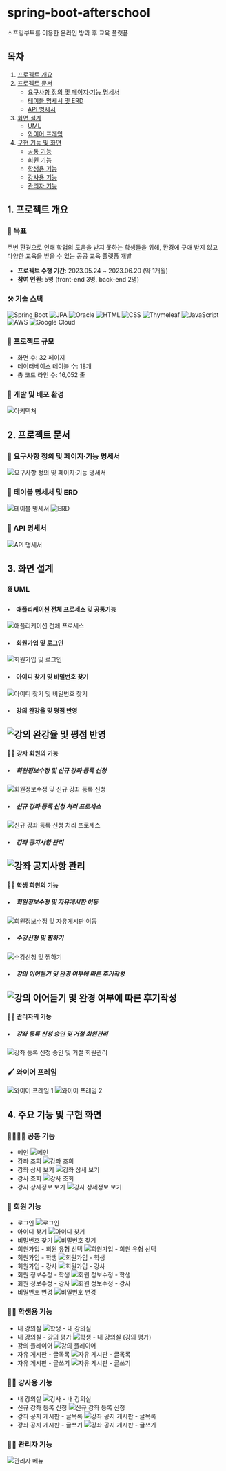 # spring-boot-afterschool
스프링부트를 이용한 온라인 방과 후 교육 플랫폼

## 목차

1. [프로젝트 개요](#1-프로젝트-개요)
2. [프로젝트 문서](#2-프로젝트-문서)
    - [요구사항 정의 및 페이지·기능 명세서](#📝-요구사항-정의-및-페이지기능-명세서)
    - [테이블 명세서 및 ERD](#📝-테이블-명세서-및-erd)
    - [API 명세서](#📝-api-명세서)
3. [화면 설계](#3-화면-설계)
    - [UML](#uml)
    - [와이어 프레임](#와이어-프레임)
4. [구현 기능 및 화면](#4-주요-기능-및-구현-화면)
    - [공통 기능](#👨‍👩‍👧‍👦-공통기능)
    - [회원 기능](#🪪-회원기능)
    - [학생용 기능](#🧑‍💻-학생용-기능)
    - [강사용 기능](#🧑‍🏫-강사용-기능)
    - [관리자 기능](#🧑‍🔧-관리자-기능)

## 1. 프로젝트 개요

### 🎯 목표

주변 환경으로 인해 학업의 도움을 받지 못하는 학생들을 위해,
환경에 구애 받지 않고 다양한 교육을 받을 수 있는 공공 교육 플랫폼 개발

- **프로젝트 수행 기간**: 2023.05.24 ~ 2023.06.20 (약 1개월)
- **참여 인원**: 5명 (front-end 3명, back-end 2명)

### ⚒️ 기술 스택

![Spring Boot](https://img.shields.io/badge/-Spring_Boot-6DB33F?style=flat-square&logo=Spring&logoColor=white)
![JPA](https://img.shields.io/badge/-JPA-007396?style=flat-square&logo=Java&logoColor=white)
![Oracle](https://img.shields.io/badge/-Oracle-F80000?style=flat-square&logo=Oracle&logoColor=white)
![HTML](https://img.shields.io/badge/-HTML-E34F26?style=flat-square&logo=HTML5&logoColor=white)
![CSS](https://img.shields.io/badge/-CSS-1572B6?style=flat-square&logo=CSS3&logoColor=white)
![Thymeleaf](https://img.shields.io/badge/-Thymeleaf-005F0F?style=flat-square&logo=Thymeleaf&logoColor=white)
![JavaScript](https://img.shields.io/badge/-JavaScript-F7DF1E?style=flat-square&logo=JavaScript&logoColor=white)
![AWS](https://img.shields.io/badge/-AWS-D46A00?style=flat-square&logo=Amazon-AWS&logoColor=white)
![Google Cloud](https://img.shields.io/badge/-Google_Cloud-4285F4?style=flat-square&logo=Google-Cloud&logoColor=white)

### 📐 프로젝트 규모

- 화면 수: 32 페이지
- 데이터베이스 테이블 수: 18개
- 총 코드 라인 수: 16,052 줄

### 🚀 개발 및 배포 환경
![아키텍쳐](images/architecture.png)

## 2. 프로젝트 문서

### 📝 요구사항 정의 및 페이지·기능 명세서

![요구사항 정의 및 페이지·기능 명세서](images/documents/functional_specification.png)

### 📝 테이블 명세서 및 ERD

![테이블 명세서](images/documents/table_specifications.png)
![ERD](images/documents/erd.png)


### 📝 API 명세서

![API 명세서](images/documents/api_specification.png)

## 3. 화면 설계
### ⛓️ UML
#### •　애플리케이션 전체 프로세스 및 공통기능
![애플리케이션 전체 프로세스](images/uml/application_process_overview.png)
#### •　회원가입 및 로그인
![회원가입 및 로그인](images/uml/user_registration_and_login.png)
#### •　아이디 찾기 및 비밀번호 찾기
![아이디 찾기 및 비밀번호 찾기](images/uml/find_username_and_password.png)
#### •　강의 완강율 및 평점 반영
![강의 완강율 및 평점 반영](images/uml/course_completion_rate_and_rating.png)
---
#### 🧑‍🏫 강사 회원의 기능
##### •　회원정보수정 및 신규 강좌 등록 신청
![회원정보수정 및 신규 강좌 등록 신청](images/uml/instructor_functionality.png)
##### •　신규 강좌 등록 신청 처리 프로세스
![신규 강좌 등록 신청 처리 프로세스](images/uml/new_course_registration_process.png)
##### •　강좌 공지사항 관리
![강좌 공지사항 관리](images/uml/course_notice_management.png)
---
#### 🧑‍💻 학생 회원의 기능
##### •　회원정보수정 및 자유게시판 이동
![회원정보수정 및 자유게시판 이동](images/uml/modify_member_information_and_free_board_access.png)
##### •　수강신청 및 찜하기
![수강신청 및 찜하기](images/uml/course_enrollment_and_add_to_wishlist.png)
##### •　강의 이어듣기 및 완경 여부에 따른 후기작성
![강의 이어듣기 및 완경 여부에 따른 후기작성](images/uml/continue_listening_to_lectures_and_review_writing.png)
---
#### 🧑‍🔧 관리자의 기능
##### •　강좌 등록 신청 승인 및 거절 회원관리
![강좌 등록 신청 승인 및 거절 회원관리](images/uml/administrator_functionality.png)

### 🖌️ 와이어 프레임
![와이어 프레임 1](images/uml/wireframes-1.png)
![와이어 프레임 2](images/uml/wireframes-2.png)


## 4. 주요 기능 및 구현 화면
### 👨‍👩‍👧‍👦 공통 기능
- 메인
  ![메인](images/ImplementationScreens/main.png)
- 강좌 조회
  ![강좌 조회](images/ImplementationScreens/course_list.png)
- 강좌 상세 보기
  ![강좌 상세 보기](images/ImplementationScreens/course_details.png)
- 강사 조회
  ![강사 조회](images/ImplementationScreens/instructor_list.png)
- 강사 상세정보 보기
  ![강사 상세정보 보기](images/ImplementationScreens/instructor_details.png)

### 🪪 회원 기능
- 로그인
  ![로그인](images/ImplementationScreens/login.png)
- 아이디 찾기
  ![아이디 찾기](images/ImplementationScreens/find_id.png)
- 비밀번호 찾기
  ![비밀번호 찾기](images/ImplementationScreens/find_password.png)
- 회원가입 - 회원 유형 선택
  ![회원가입 - 회원 유형 선택](images/ImplementationScreens/signup.png)
- 회원가입 - 학생
  ![회원가입 - 학생](images/ImplementationScreens/signup_student.png)
- 회원가입 - 강사
  ![회원가입 - 강사](images/ImplementationScreens/signup_instructor.png)
- 회원 정보수정 - 학생
  ![회원 정보수정 - 학생](images/ImplementationScreens/student_profile_edit.png)
- 회원 정보수정 - 강사
  ![회원 정보수정 - 강사](images/ImplementationScreens/instructor_profile_edit.png)
- 비밀번호 변경
  ![비밀번호 변경](images/ImplementationScreens/change_password.png)

### 🧑‍💻 학생용 기능
- 내 강의실
  ![학생 - 내 강의실](images/ImplementationScreens/student_my_courses.png)
- 내 강의실 - 강의 평가
  ![학생 - 내 강의실 (강의 평가)](images/ImplementationScreens/student_my_courses_rating.png)
- 강의 플레이어
  ![강의 플레이어](images/ImplementationScreens/course_player.png)
- 자유 게시판 - 글목록
  ![자유 게시판 - 글목록](images/ImplementationScreens/free_board_list.png)
- 자유 게시판 - 글쓰기
  ![자유 게시판 - 글쓰기](images/ImplementationScreens/free_board_write.png)

### 🧑‍🏫 강사용 기능
- 내 강의실
  ![강사 - 내 강의실](images/ImplementationScreens/instructor_my_courses.png)
- 신규 강좌 등록 신청
  ![신규 강좌 등록 신청](images/ImplementationScreens/new_course_registration.png)
- 강좌 공지 게시판 - 글목록
  ![강좌 공지 게시판 - 글목록](images/ImplementationScreens/course_notice_list.png)
- 강좌 공지 게시판 - 글쓰기
  ![강좌 공지 게시판 - 글쓰기](images/ImplementationScreens/course_notice_write.png)

### 🧑‍🔧 관리자 기능
  ![관리자 메뉴](images/ImplementationScreens/admin_menu.png)